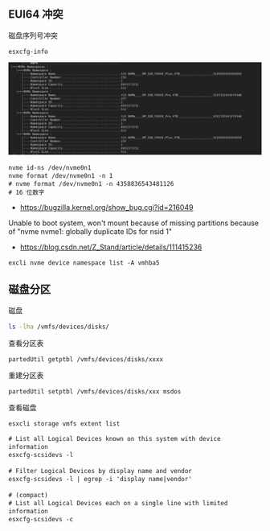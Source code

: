 ## EUI64 冲突

磁盘序列号冲突

```
esxcfg-info
```

![image-20240726154132599](./.assets/ESXi常见问题处理/image-20240726154132599.png)

```
nvme id-ns /dev/nvme0n1
nvme format /dev/nvme0n1 -n 1
# nvme format /dev/nvme0n1 -n 4358836543481126
# 16 位数字
```

- <https://bugzilla.kernel.org/show_bug.cgi?id=216049>

 Unable to boot system, won't mount because of missing partitions because of "nvme nvme1: globally duplicate IDs for nsid 1"

- <https://blog.csdn.net/Z_Stand/article/details/111415236>

```
excli nvme device namespace list -A vmhba5
```

## 磁盘分区

磁盘

```bash
ls -lha /vmfs/devices/disks/
```

查看分区表

```
partedUtil getptbl /vmfs/devices/disks/xxxx
```

重建分区表

```
partedUtil setptbl /vmfs/devices/disks/xxx msdos
```

查看磁盘

```
esxcli storage vmfs extent list
```



```
# List all Logical Devices known on this system with device information
esxcfg-scsidevs -l

# Filter Logical Devices by display name and vendor
esxcfg-scsidevs -l | egrep -i 'display name|vendor'

# (compact)
# List all Logical Devices each on a single line with limited information
esxcfg-scsidevs -c
```

## 
